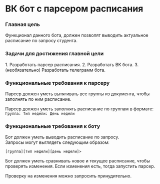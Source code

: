 <h1>ВК бот с парсером расписания</h1>

<h3>Главная цель</h3>
Функционал данного бота, должен позволят выводить актуальное расписание по запросу студента.

<h3>Задачи для достижения главной цели</h3>
1. Разработать парсер расписания.
2. Разработать ВК бота.
3. (необязательно) Разработать телеграмм бота.

<h3>Функциональные требования к парсеру</h3>

Парсер должен уметь вытягивать все группы из документа, чтобы заполнять по ним расписание.

Парсер должен уметь заполнять расписание по группам в формате:
`Группа: Тип недели: День недели`

<h3>Функциональные требования к боту</h3>

Бот должен уметь выводить расписание по запросу.<br>
Запросы могут выглядеть следующим образом:

`[группа][тип недели][день недели]>`

Бот должен уметь сравнивать новое и текущее расписание, чтобы проверять изменения. Если изменения есть, тогда запустить парсер.

Проверку на изменения можно запросить принудительно.